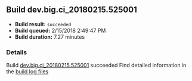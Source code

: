 ## Build dev.big.ci_20180215.525001
- **Build result:** `succeeded`
- **Build queued:** 2/15/2018 2:49:47 PM
- **Build duration:** 7.27 minutes
### Details
Build [dev.big.ci_20180215.525001](https://winappstudio.visualstudio.com/web/build.aspx?pcguid=a4ef43be-68ce-4195-a619-079b4d9834c2&builduri=vstfs%3a%2f%2f%2fBuild%2fBuild%2f25001) succeeded
Find detailed information in the [build log files](https://uwpctdiags.blob.core.windows.net/buildlogs/dev.big.ci_20180215.525001_logs.zip)
